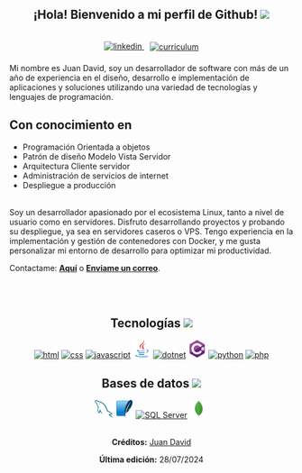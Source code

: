 <div align="center">
    <h2> ¡Hola! Bienvenido a mi perfil de Github! <img src="https://github.com/abdoachhoubi/abdoachhoubi/blob/main/gifs/Hi.gif" width="30"></h2>
    <br>
    <a href="https://www.linkedin.com/in/juan-paez-411348274/" target="_blank">
        <img src="https://img.shields.io/badge/linkedin-%2300acee.svg?color=405DE6&style=for-the-badge&logo=linkedin&logoColor=white" alt="linkedin" style="margin-bottom: 5px;" />
    </a>
     <a href="https://github.com/kats76/kats76/blob/main/Juan%20Paez%20CV%20(1).pdf" target="_blank">
        <img src="https://img.shields.io/badge/curriculum-%23000000.svg?color=007ACC&style=for-the-badge&logo=pdf&logoColor=white" alt="curriculum" style="width: 32px; vertical-align: middle; margin-left: 10px;" />
    </a>
</div>

<div>
    <br />
    Mi nombre es Juan David, soy un desarrollador de software con más de un año de experiencia en el diseño, desarrollo e implementación de aplicaciones y soluciones utilizando una variedad de tecnologías y lenguajes de programación.
    <br />
    <h2> Con conocimiento en </h2>
    <ul>
        <li>Programación Orientada a objetos</li>
        <li>Patrón de diseño Modelo Vista Servidor</li>
        <li>Arquitectura Cliente servidor</li>
        <li>Administración de servicios de internet</li>
        <li>Despliegue a producción</li>
    </ul>
    <br />
    Soy un desarrollador apasionado por el ecosistema Linux, tanto a nivel de usuario como en servidores. Disfruto desarrollando proyectos y probando su despliegue, ya sea en servidores caseros o VPS. Tengo experiencia en la implementación y gestión de contenedores con Docker, y me gusta personalizar mi entorno de desarrollo para optimizar mi productividad.
    <br />
    <p>Contactame: 
        <a href="https://github.com/abdoachhoubi/abdoachhoubi/issues/new" target="_blank"><b>Aquí</b></a> 
        o 
        <a href="mailto:juandavidpaezrivadeneria@gmail.com"><b>Enviame un correo</b></a>.
    </p>
    <br />
    <br />
</div>

<div align="center">
    <h2> Tecnologías <img src="https://media2.giphy.com/media/QssGEmpkyEOhBCb7e1/giphy.gif?cid=ecf05e47a0n3gi1bfqntqmob8g9aid1oyj2wr3ds3mg700bl&rid=giphy.gif" width="32px"> </h2>
    <a href="https://developer.mozilla.org/es/docs/Web/HTML" target="_blank"><img width="32px" src="https://raw.githubusercontent.com/rahulbanerjee26/githubAboutMeGenerator/main/icons/html.svg" alt="html"></a>
    <a href="https://developer.mozilla.org/es/docs/Web/CSS" target="_blank"><img width="32px" src="https://raw.githubusercontent.com/rahulbanerjee26/githubAboutMeGenerator/main/icons/css.svg" alt="css"></a>
    <a href="https://developer.mozilla.org/es/docs/Web/JavaScript" target="_blank"><img width="32px" src="https://raw.githubusercontent.com/rahulbanerjee26/githubAboutMeGenerator/main/icons/javascript.svg" alt="javascript"></a>
    <a href="https://www.java.com" target="_blank"><img width="32px" src="https://raw.githubusercontent.com/devicons/devicon/master/icons/java/java-original.svg" alt="java"></a>
    <a href="https://dotnet.microsoft.com/" target="_blank"><img width="32px" src="https://raw.githubusercontent.com/rahulbanerjee26/githubAboutMeGenerator/main/icons/dotnet.svg" alt="dotnet"></a>
    <a href="https://docs.microsoft.com/en-us/dotnet/csharp/" target="_blank"><img width="32px" src="https://raw.githubusercontent.com/devicons/devicon/master/icons/csharp/csharp-original.svg" alt="csharp"></a>
    <a href="https://www.python.org/" target="_blank"><img width="32px" src="https://raw.githubusercontent.com/rahulbanerjee26/githubAboutMeGenerator/main/icons/python.svg" alt="python"></a>
    <a href="https://www.php.net/" target="_blank"><img width="32px" src="https://raw.githubusercontent.com/rahulbanerjee26/githubAboutMeGenerator/main/icons/php.svg" alt="php"></a>
    <br />
    <h2> Bases de datos <img src="https://media2.giphy.com/media/QssGEmpkyEOhBCb7e1/giphy.gif?cid=ecf05e47a0n3gi1bfqntqmob8g9aid1oyj2wr3ds3mg700bl&rid=giphy.gif" width="32px"> </h2>
    <a href="https://www.mysql.com/" target="_blank"><img width="32px" src="https://raw.githubusercontent.com/devicons/devicon/master/icons/mysql/mysql-original.svg" alt="MySQL"></a>
    <a href="https://www.sqlite.org/" target="_blank"><img width="32px" src="https://raw.githubusercontent.com/devicons/devicon/master/icons/sqlite/sqlite-original.svg" alt="SQLite"></a>
    <a href="https://www.microsoft.com/en-us/sql-server" target="_blank"><img width="32px" src="https://raw.githubusercontent.com/devicons/devicon/master/icons/mssql/mssql-original.svg" alt="SQL Server"></a>
    <a href="https://www.mongodb.com/" target="_blank"><img width="32px" src="https://raw.githubusercontent.com/devicons/devicon/master/icons/mongodb/mongodb-original.svg" alt="MongoDB"></a>
    <br />
    <br />
    <div style="text-align: center;">
        <p><b>Créditos:</b> <a href="https://github.com/kats76" target="_blank">Juan David</a></p>
        <p><b>Última edición:</b> 28/07/2024</p>
    </div>
</div>
